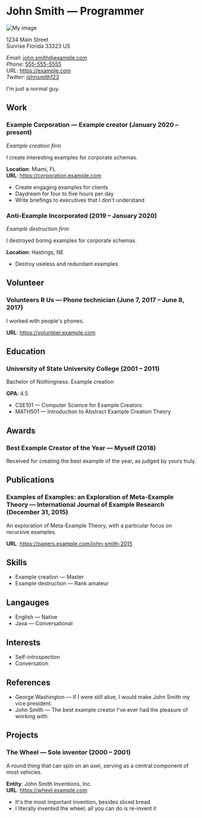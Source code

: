 # John Smith — Programmer

![My image](https://example.com/example.png)

1234 Main Street  
Sunrise Florida 33323 US  

*Email*: <john.smith@example.com>  
*Phone*: [555-555-5555](tel:5555555555)  
*URL*: <https://example.com>  
*Twitter*: [johnsmith123](https://twitter.com/johnsmith123)

I'm just a normal guy.

## Work

### Example Corporation — Example creator (January 2020 – present)

*Example creation firm*

I create interesting examples for corporate schemas.

**Location**: Miami, FL  
**URL**: <https://corporation.example.com>  

- Create engaging examples for clients
- Daydream for four to five hours per day
- Write briefings to executives that I don't understand

### Anti-Example Incorporated (2019 – January 2020)

*Example destruction firm*

I destroyed boring examples for corporate schemas.

**Location**: Hastings, NE  

- Destroy useless and redundant examples

## Volunteer

### Volunteers R Us — Phone technician (June 7, 2017 – June 8, 2017)

I worked with people's phones.

**URL**: <https://volunteer.example.com>  

## Education

### University of State University College (2001 – 2011)

Bachelor of Nothingness: Example creation

**GPA**: 4.5  

- CSE101 — Computer Science for Example Creators
- MATH501 — Introduction to Abstract Example Creation Theory

## Awards

### Best Example Creator of the Year — Myself (2018)

Received for creating the best example of the year, as judged by yours truly.

## Publications

### Examples of Examples: an Exploration of Meta-Example Theory — International Journal of Example Research (December 31, 2015)

An exploration of Meta-Example Theory, with a particular focus on recursive
examples.

**URL**: <https://papers.example.com/john-smith-2015>

## Skills

- Example creation — Master
- Example destruction — Rank amateur

## Langauges

- English — Native
- Java — Conversational

## Interests

- Self-introspection
- Conversation

## References

- George Washington — If I were still alive, I would make John Smith my vice
  president.
- John Smith — The best example creator I've ever had the pleasure of working
  with.

## Projects

### The Wheel — Sole inventor (2000 – 2001)

A round thing that can spin on an axel, serving as a central component of most
vehicles.

**Entity**: John Smith Inventions, Inc.  
**URL**: https://wheel.example.com  

- It's the most important invention, besides sliced bread
- I literally invented the wheel; all you can do is re-invent it
